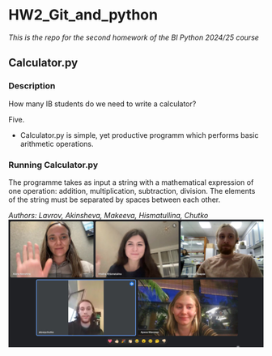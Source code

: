 # HW2_Git_and_python
*This is the repo for the second homework of the BI Python 2024/25 course*

## Calculator.py

### Description
How many IB students do we need to write a calculator?

Five.
- Calculator.py is simple, yet productive programm which performs basic arithmetic operations.  

### Running Calculator.py
The programme takes as input a string with a mathematical expression of one operation: addition, multiplication, subtraction, division. The elements of the string must be separated by spaces between each other. 

*Authors: Lavrov, Akinsheva, Makeeva, Hismatullina, Chutko*
![Image alt](marvelous_team.jpg)
